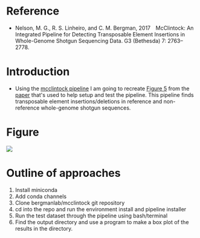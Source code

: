 # Reference
  
- Nelson, M. G., R. S. Linheiro, and C. M. Bergman, 2017 McClintock: An Integrated Pipeline for Detecting Transposable Element Insertions in Whole-Genome Shotgun Sequencing Data. G3 (Bethesda) 7: 2763–2778.  
  
# Introduction  
  
- Using the [mcclintock pipeline](https://github.com/bergmanlab/mcclintock) I am going to recreate [Figure 5](https://www.g3journal.org/content/ggg/7/8/2763/F5.large.jpg?width=800&height=600&carousel=1) from the [paper](https://www.g3journal.org/content/7/8/2763) that's used to help setup and test the pipeline. This pipeline finds transposable element insertions/deletions in reference and non-reference whole-genome shotgun sequences.
 
# Figure  
  
[<img src="https://www.g3journal.org/content/ggg/7/8/2763/F5.large.jpg?width=800&height=600&carousel=1">](https://www.g3journal.org/content/ggg/7/8/2763/F5.large.jpg?width=800&height=600&carousel=1)  

# Outline of approaches

1. Install miniconda
2. Add conda channels
3. Clone bergmanlab/mcclintock git repository
4. cd into the repo and run the environment install and pipeline installer
5. Run the test dataset through the pipeline using bash/terminal
6. Find the output directory and use a program to make a box plot of the results in the directory.